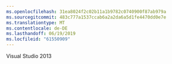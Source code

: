 ```yaml
---
ms.openlocfilehash: 31ea8024f2c02b11a1b9782c0740900f87ab979a
ms.sourcegitcommit: 483c777a1537ccab6a2a2da6a5d1fe4470dd0e7e
ms.translationtype: MT
ms.contentlocale: de-DE
ms.lasthandoff: 06/19/2019
ms.locfileid: "61550909"
---
```

Visual Studio 2013